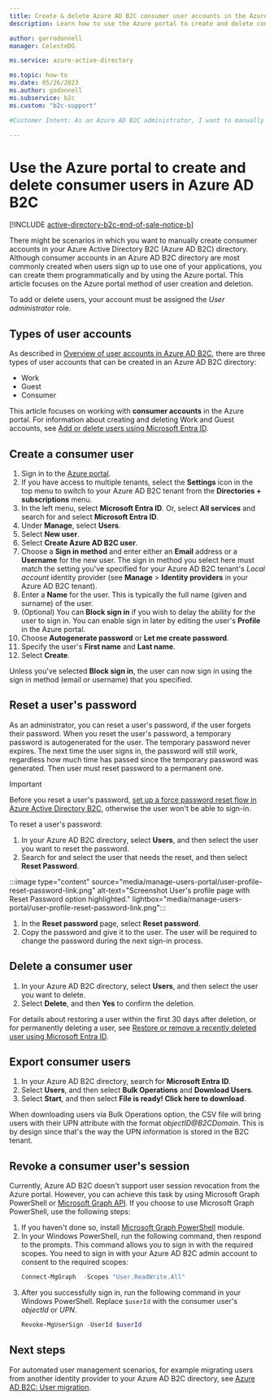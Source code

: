 ```yaml
---
title: Create & delete Azure AD B2C consumer user accounts in the Azure portal
description: Learn how to use the Azure portal to create and delete consumer users in your Azure AD B2C directory.

author: garrodonnell
manager: CelesteDG

ms.service: azure-active-directory

ms.topic: how-to
ms.date: 05/26/2023
ms.author: godonnell
ms.subservice: b2c
ms.custom: "b2c-support"

#Customer Intent: As an Azure AD B2C administrator, I want to manually create and delete consumer users in the Azure portal, so that I can manage user accounts for my applications.

---
```


# Use the Azure portal to create and delete consumer users in Azure AD B2C

[!INCLUDE [active-directory-b2c-end-of-sale-notice-b](../../includes/active-directory-b2c-end-of-sale-notice-b.md)]

There might be scenarios in which you want to manually create consumer accounts in your Azure Active Directory B2C (Azure AD B2C) directory. Although consumer accounts in an Azure AD B2C directory are most commonly created when users sign up to use one of your applications, you can create them programmatically and by using the Azure portal. This article focuses on the Azure portal method of user creation and deletion.

To add or delete users, your account must be assigned the *User administrator* role.

## Types of user accounts

As described in [Overview of user accounts in Azure AD B2C](user-overview.md), there are three types of user accounts that can be created in an Azure AD B2C directory:

* Work
* Guest
* Consumer

This article focuses on working with **consumer accounts** in the Azure portal. For information about creating and deleting Work and Guest accounts, see [Add or delete users using Microsoft Entra ID](../active-directory/fundamentals/add-users.md).

## Create a consumer user

1. Sign in to the [Azure portal](https://portal.azure.com).
1. If you have access to multiple tenants, select the **Settings** icon in the top menu to switch to your Azure AD B2C tenant from the **Directories + subscriptions** menu.
1. In the left menu, select **Microsoft Entra ID**. Or, select **All services** and search for and select **Microsoft Entra ID**.
1. Under **Manage**, select **Users**.
1. Select **New user**.
1. Select **Create Azure AD B2C user**.
1. Choose a **Sign in method** and enter either an **Email** address or a **Username** for the new user. The sign in method you select here must match the setting you've specified for your Azure AD B2C tenant's *Local account* identity provider (see **Manage** > **Identity providers** in your Azure AD B2C tenant).
1. Enter a **Name** for the user. This is typically the full name (given and surname) of the user.
1. (Optional) You can **Block sign in** if you wish to delay the ability for the user to sign in. You can enable sign in later by editing the user's **Profile** in the Azure portal.
1. Choose **Autogenerate password** or **Let me create password**.
1. Specify the user's **First name** and **Last name**.
1. Select **Create**.

Unless you've selected **Block sign in**, the user can now sign in using the sign in method (email or username) that you specified.

## Reset a user's password

As an administrator, you can reset a user's password, if the user forgets their password. When you reset the user's password, a temporary password is autogenerated for the user. The temporary password never expires. The next time the user signs in, the password will still work, regardless how much time has passed since the temporary password was generated. Then user must reset password to a permanent one. 

> [!IMPORTANT]
> Before you reset a user's password, [set up a force password reset flow in Azure Active Directory B2C](force-password-reset.md), otherwise the user won't be able to sign-in.

To reset a user's password:

1. In your Azure AD B2C directory, select **Users**, and then select the user you want to reset the password.
1. Search for and select the user that needs the reset, and then select **Reset Password**.

:::image type="content" source="media/manage-users-portal/user-profile-reset-password-link.png" alt-text="Screenshot User's profile page with Reset Password option highlighted." lightbox="media/manage-users-portal/user-profile-reset-password-link.png":::

1. In the **Reset password** page, select **Reset password**.
1. Copy the password and give it to the user. The user will be required to change the password during the next sign-in process.


## Delete a consumer user

1. In your Azure AD B2C directory, select **Users**, and then select the user you want to delete.
1. Select **Delete**, and then **Yes** to confirm the deletion.

For details about restoring a user within the first 30 days after deletion, or for permanently deleting a user, see [Restore or remove a recently deleted user using Microsoft Entra ID](../active-directory/fundamentals/users-restore.md).


## Export consumer users

1. In your Azure AD B2C directory, search for **Microsoft Entra ID**. 
1. Select **Users**, and then select **Bulk Operations** and **Download Users**.
1. Select **Start**, and then select **File is ready! Click here to download**.
 
When downloading users via Bulk Operations option, the CSV file will bring users with their UPN attribute with the format *objectID@B2CDomain*. This is by design since that's the way the UPN information is stored in the B2C tenant.

## Revoke a consumer user's session

Currently, Azure AD B2C doesn't support user session revocation from the Azure portal. However, you can achieve this task by using Microsoft Graph PowerShell or [Microsoft Graph API](/graph/api/user-revokesigninsessions). If you choose to use Microsoft Graph PowerShell, use the following steps: 

1. If you haven't done so, install [Microsoft Graph PowerShell](/powershell/microsoftgraph/installation#installation) module.
1. In your Windows PowerShell, run the following command, then respond to the prompts. This command allows you to sign in with the required scopes. You need to sign in with your Azure AD B2C admin account to consent to the required scopes:
    ```powershell
    Connect-MgGraph  -Scopes "User.ReadWrite.All"
    ```
1. After you successfully sign in, run the following command in your Windows PowerShell. Replace `$userId` with the consumer user's *objectId* or *UPN*. 
    ```powershell
    Revoke-MgUserSign -UserId $userId
    ```

## Next steps

For automated user management scenarios, for example migrating users from another identity provider to your Azure AD B2C directory, see [Azure AD B2C: User migration](user-migration.md).
